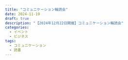 ```yaml
---
title: "コミュニケーション輪読会"
date: 2024-11-19
draft: true
description: "【2024年12月22日開催】コミュニケーション輪読会"
categories:
  - イベント
  - ビジネス
tags:
  - コミュニケーション
  - 読書
---
```

